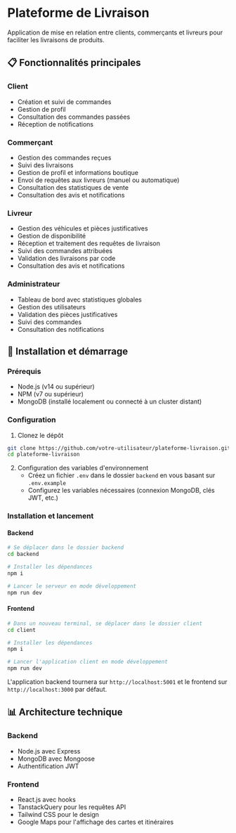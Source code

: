 # Plateforme de Livraison

Application de mise en relation entre clients, commerçants et livreurs pour faciliter les livraisons de produits.

## 📋 Fonctionnalités principales

### Client
- Création et suivi de commandes
- Gestion de profil
- Consultation des commandes passées
- Réception de notifications

### Commerçant
- Gestion des commandes reçues
- Suivi des livraisons
- Gestion de profil et informations boutique
- Envoi de requêtes aux livreurs (manuel ou automatique)
- Consultation des statistiques de vente
- Consultation des avis et notifications

### Livreur
- Gestion des véhicules et pièces justificatives
- Gestion de disponibilité
- Réception et traitement des requêtes de livraison
- Suivi des commandes attribuées
- Validation des livraisons par code
- Consultation des avis et notifications

### Administrateur
- Tableau de bord avec statistiques globales
- Gestion des utilisateurs
- Validation des pièces justificatives
- Suivi des commandes
- Consultation des notifications

## 🚀 Installation et démarrage

### Prérequis
- Node.js (v14 ou supérieur)
- NPM (v7 ou supérieur)
- MongoDB (installé localement ou connecté à un cluster distant)

### Configuration

1. Clonez le dépôt
```bash
git clone https://github.com/votre-utilisateur/plateforme-livraison.git
cd plateforme-livraison
```

2. Configuration des variables d'environnement
   - Créez un fichier `.env` dans le dossier `backend` en vous basant sur `.env.example`
   - Configurez les variables nécessaires (connexion MongoDB, clés JWT, etc.)

### Installation et lancement

#### Backend
```bash
# Se déplacer dans le dossier backend
cd backend

# Installer les dépendances
npm i

# Lancer le serveur en mode développement
npm run dev
```

#### Frontend
```bash
# Dans un nouveau terminal, se déplacer dans le dossier client
cd client

# Installer les dépendances
npm i

# Lancer l'application client en mode développement
npm run dev
```

L'application backend tournera sur `http://localhost:5001` et le frontend sur `http://localhost:3000` par défaut.

## 📊 Architecture technique

### Backend
- Node.js avec Express
- MongoDB avec Mongoose
- Authentification JWT

### Frontend
- React.js avec hooks
- TanstackQuery pour les requêtes API
- Tailwind CSS pour le design
- Google Maps pour l'affichage des cartes et itinéraires
